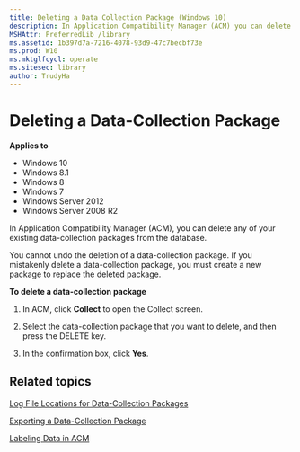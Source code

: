 ```yaml
---
title: Deleting a Data Collection Package (Windows 10)
description: In Application Compatibility Manager (ACM) you can delete any of your existing data collection packages from the database.
MSHAttr: PreferredLib /library
ms.assetid: 1b397d7a-7216-4078-93d9-47c7becbf73e
ms.prod: W10
ms.mktglfcycl: operate
ms.sitesec: library
author: TrudyHa
---
```


# Deleting a Data-Collection Package


**Applies to**

-   Windows 10
-   Windows 8.1
-   Windows 8
-   Windows 7
-   Windows Server 2012
-   Windows Server 2008 R2

In Application Compatibility Manager (ACM), you can delete any of your existing data-collection packages from the database.

You cannot undo the deletion of a data-collection package. If you mistakenly delete a data-collection package, you must create a new package to replace the deleted package.

**To delete a data-collection package**

1.  In ACM, click **Collect** to open the Collect screen.

2.  Select the data-collection package that you want to delete, and then press the DELETE key.

3.  In the confirmation box, click **Yes**.

## Related topics


[Log File Locations for Data-Collection Packages](log-file-locations-for-data-collection-packages.md)

[Exporting a Data-Collection Package](exporting-a-data-collection-package.md)

[Labeling Data in ACM](labeling-data-in-acm.md)

 

 





